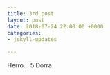 ```yaml
---
title: 3rd post
layout: post
date: 2018-07-24 22:00:00 +0000
categories:
- jekyll-updates

---
```

Herro... 5 Dorra